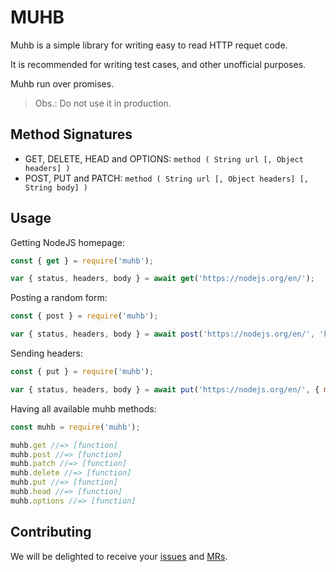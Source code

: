 # MUHB

Muhb is a simple library for writing easy to read HTTP requet code.

It is recommended for writing test cases, and other unofficial purposes.

Muhb run over promises.

> Obs.: Do not use it in production.

## Method Signatures

- GET, DELETE, HEAD and OPTIONS: `method ( String url [, Object headers] )`
- POST, PUT and PATCH: `method ( String url [, Object headers] [, String body] )`

## Usage

Getting NodeJS homepage:

```js
const { get } = require('muhb');

var { status, headers, body } = await get('https://nodejs.org/en/');
```

Posting a random form:

```js
const { post } = require('muhb');

var { status, headers, body } = await post('https://nodejs.org/en/', 'key=value&key=value');
```

Sending headers:

```js
const { put } = require('muhb');

var { status, headers, body } = await put('https://nodejs.org/en/', { myHeader: 'example' }, 'key=value&key=value');
```

Having all available muhb methods:

```js
const muhb = require('muhb');

muhb.get //=> [function]
muhb.post //=> [function]
muhb.patch //=> [function]
muhb.delete //=> [function]
muhb.put //=> [function]
muhb.head //=> [function]
muhb.options //=> [function]
```

## Contributing
We will be delighted to receive your [issues](https://gitlab.com/GCSBOSS/muhb/issues/new) and [MRs](https://gitlab.com/GCSBOSS/muhb/merge_requests/new).
